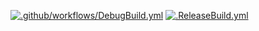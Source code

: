 [![.github/workflows/DebugBuild.yml](https://github.com/oosakiharuki/CG2-00-01/actions/workflows/DebugBuild.yml/badge.svg)](https://github.com/oosakiharuki/CG2-00-01/actions/workflows/DebugBuild.yml)
[![.ReleaseBuild.yml](https://github.com/oosakiharuki/CG2-00-01/actions/workflows/ReleaseBuild.yml/badge.svg)](https://github.com/oosakiharuki/CG2-00-01/actions/workflows/ReleaseBuild.yml)
